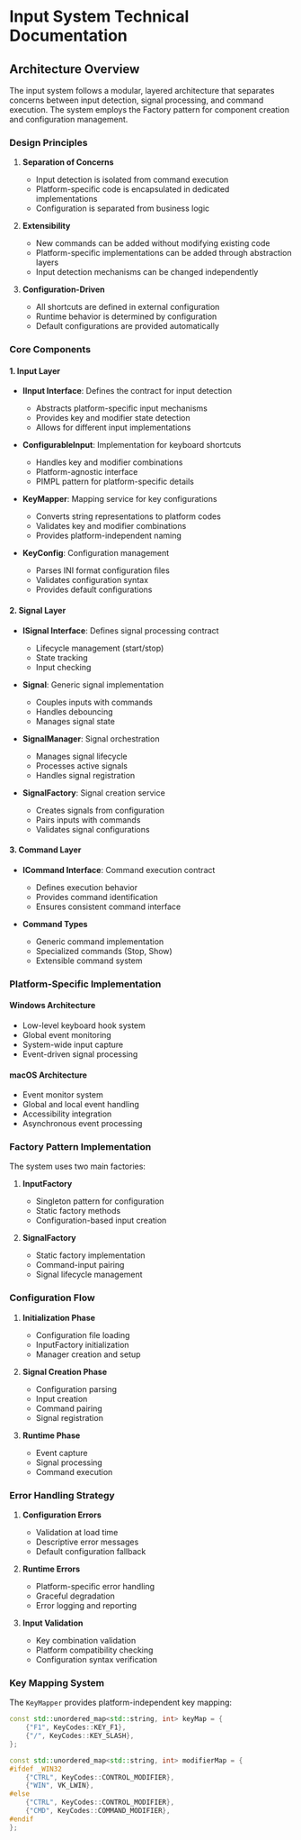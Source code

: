 # Input System Technical Documentation

## Architecture Overview

The input system follows a modular, layered architecture that separates concerns between input detection, signal processing, and command execution. The system employs the Factory pattern for component creation and configuration management.

### Design Principles

1. **Separation of Concerns**
   - Input detection is isolated from command execution
   - Platform-specific code is encapsulated in dedicated implementations
   - Configuration is separated from business logic

2. **Extensibility**
   - New commands can be added without modifying existing code
   - Platform-specific implementations can be added through abstraction layers
   - Input detection mechanisms can be changed independently

3. **Configuration-Driven**
   - All shortcuts are defined in external configuration
   - Runtime behavior is determined by configuration
   - Default configurations are provided automatically

### Core Components

#### 1. Input Layer
- **IInput Interface**: Defines the contract for input detection
  - Abstracts platform-specific input mechanisms
  - Provides key and modifier state detection
  - Allows for different input implementations

- **ConfigurableInput**: Implementation for keyboard shortcuts
  - Handles key and modifier combinations
  - Platform-agnostic interface
  - PIMPL pattern for platform-specific details

- **KeyMapper**: Mapping service for key configurations
  - Converts string representations to platform codes
  - Validates key and modifier combinations
  - Provides platform-independent naming

- **KeyConfig**: Configuration management
  - Parses INI format configuration files
  - Validates configuration syntax
  - Provides default configurations

#### 2. Signal Layer
- **ISignal Interface**: Defines signal processing contract
  - Lifecycle management (start/stop)
  - State tracking
  - Input checking

- **Signal**: Generic signal implementation
  - Couples inputs with commands
  - Handles debouncing
  - Manages signal state

- **SignalManager**: Signal orchestration
  - Manages signal lifecycle
  - Processes active signals
  - Handles signal registration

- **SignalFactory**: Signal creation service
  - Creates signals from configuration
  - Pairs inputs with commands
  - Validates signal configurations

#### 3. Command Layer
- **ICommand Interface**: Command execution contract
  - Defines execution behavior
  - Provides command identification
  - Ensures consistent command interface

- **Command Types**
  - Generic command implementation
  - Specialized commands (Stop, Show)
  - Extensible command system

### Platform-Specific Implementation

#### Windows Architecture
- Low-level keyboard hook system
- Global event monitoring
- System-wide input capture
- Event-driven signal processing

#### macOS Architecture
- Event monitor system
- Global and local event handling
- Accessibility integration
- Asynchronous event processing

### Factory Pattern Implementation

The system uses two main factories:

1. **InputFactory**
   - Singleton pattern for configuration
   - Static factory methods
   - Configuration-based input creation

2. **SignalFactory**
   - Static factory implementation
   - Command-input pairing
   - Signal lifecycle management

### Configuration Flow

1. **Initialization Phase**
   - Configuration file loading
   - InputFactory initialization
   - Manager creation and setup

2. **Signal Creation Phase**
   - Configuration parsing
   - Input creation
   - Command pairing
   - Signal registration

3. **Runtime Phase**
   - Event capture
   - Signal processing
   - Command execution

### Error Handling Strategy

1. **Configuration Errors**
   - Validation at load time
   - Descriptive error messages
   - Default configuration fallback

2. **Runtime Errors**
   - Platform-specific error handling
   - Graceful degradation
   - Error logging and reporting

3. **Input Validation**
   - Key combination validation
   - Platform compatibility checking
   - Configuration syntax verification

### Key Mapping System

The `KeyMapper` provides platform-independent key mapping:
```cpp
const std::unordered_map<std::string, int> keyMap = {
    {"F1", KeyCodes::KEY_F1},
    {"/", KeyCodes::KEY_SLASH},
};

const std::unordered_map<std::string, int> modifierMap = {
#ifdef _WIN32
    {"CTRL", KeyCodes::CONTROL_MODIFIER},
    {"WIN", VK_LWIN},
#else
    {"CTRL", KeyCodes::CONTROL_MODIFIER},
    {"CMD", KeyCodes::COMMAND_MODIFIER},
#endif
};
``` 